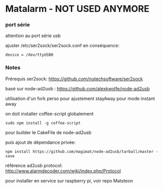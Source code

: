 # Matalarm - NOT USED ANYMORE


### port série

attention au port série usb

ajuster /etc/ser2sock/ser2sock.conf en conséquence:

```device = /dev/ttyUSB0```


###  Notes

Prérequis ser2sock: https://github.com/nutechsoftware/ser2sock

basé sur node-ad2usb : https://github.com/alexkwolfe/node-ad2usb

utilisation d'un fork perso pour ajustement stayAway pour mode instant away

on doit installer coffee-script globalement     

```sudo npm install -g coffee-script```

pour builder le CakeFile de node-ad2usb

puis ajout de dépendance privée:

```npm install https://github.com/magimat/node-ad2usb/tarball/master -save```


référence ad2usb protocol:  http://www.alarmdecoder.com/wiki/index.php/Protocol



pour installer en service sur raspberry pi, voir repo Matsteon


